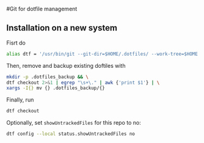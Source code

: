 #Git for dotfile management
## Installation on a new system
Fisrt do 
```bash
alias dtf = '/usr/bin/git --git-dir=$HOME/.dotfiles/ --work-tree=$HOME'
```

Then, remove and backup existing doftiles with
```bash
mkdir -p .dotfiles_backup && \
dtf checkout 2>&1 | egrep "\s+\." | awk {'print $1'} | \
xargs -I{} mv {} .dotfiles_backup/{}
```
Finally, run
```bash
dtf checkout
```

Optionally, set `showUntrackedFiles` for this repo to no:

```bash
dtf config --local status.showUntrackedFiles no
```
